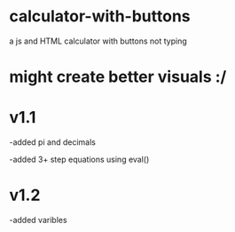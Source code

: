 # calculator-with-buttons
a js and HTML calculator with buttons not typing

# might create better visuals :/

# v1.1

-added pi and decimals

-added 3+ step equations using eval()

# v1.2

-added varibles
